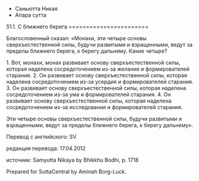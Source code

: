 









* Саньютта Никая
* Апара сутта


51\.1\. С ближнего берега
\=\=\=\=\=\=\=\=\=\=\=\=\=\=\=\=\=\=\=\=\=\=\=



Благословенный сказал: «Монахи, эти четыре основы сверхъестественной силы, будучи развитыми и взращенными, ведут за пределы ближнего берега, к берегу дальнему\. Какие четыре?


1\. Вот, монахи, монах развивает основу сверхъестественной силы, которая наделена сосредоточением из\-за желания и формирователей старания\.
2\. Он развивает основу сверхъестественной силы, которая наделена сосредоточением из\-за усердия и формирователей старания\.
3\. Он развивает основу сверхъестественной силы, которая наделена сосредоточением из\-за ума и формирователей старания\.
4\. Он развивает основу сверхъестественной силы, которая наделена сосредоточением из\-за исследования и формирователей старания\.


Эти четыре основы сверхъестественной силы, будучи развитыми и взращенными, ведут за пределы ближнего берега, к берегу дальнему»\.



Перевод с английского: SV


редакция перевода: 17\.04\.2012


источник: Samyutta Nikaya by Bhikkhu Bodhi, p\. 1718


Prepared for SuttaCentral by Aminah Borg\-Luck\.






